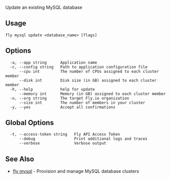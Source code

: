Update an existing MySQL database


## Usage
~~~
fly mysql update <database_name> [flags]
~~~

## Options

~~~
  -a, --app string      Application name
  -c, --config string   Path to application configuration file
      --cpu int         The number of CPUs assigned to each cluster member
      --disk int        Disk size (in GB) assigned to each cluster member
  -h, --help            help for update
      --memory int      Memory (in GB) assigned to each cluster member
  -o, --org string      The target Fly.io organization
      --size int        The number of members in your cluster
  -y, --yes             Accept all confirmations
~~~

## Global Options

~~~
  -t, --access-token string   Fly API Access Token
      --debug                 Print additional logs and traces
      --verbose               Verbose output
~~~

## See Also

* [fly mysql](/docs/flyctl/mysql/)	 - Provision and manage MySQL database clusters

